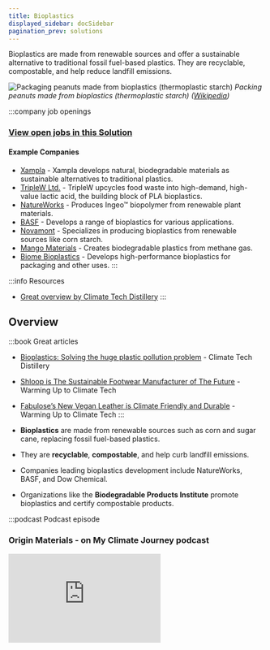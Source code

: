 ```yaml
---
title: Bioplastics
displayed_sidebar: docSidebar
pagination_prev: solutions
---
```


Bioplastics are made from renewable sources and offer a sustainable alternative to traditional fossil fuel-based plastics. They are recyclable, compostable, and help reduce landfill emissions.

![Packaging peanuts made from bioplastics (thermoplastic starch)](../static/img/bioplastic-packing-peanuts.jpg)
*Packing peanuts made from bioplastics (thermoplastic starch) ([Wikipedia](https://commons.wikimedia.org/wiki/File:St%C3%A4rke-Packstoff_P%C3%B6mpel_CG.jpg))*

:::company job openings
### [View open jobs in this Solution](https://climatebase.org/jobs?l=&q=&drawdown_solutions=Bioplastics)
#### Example Companies
- [Xampla](https://www.climatetechlist.com/company/xampla) - Xampla develops natural, biodegradable materials as sustainable alternatives to traditional plastics.
- [TripleW Ltd.](https://www.climatetechlist.com/company/triplew-ltd) - TripleW upcycles food waste into high-demand, high-value lactic acid, the building block of PLA bioplastics.
- [NatureWorks](https://www.natureworksllc.com) - Produces Ingeo™ biopolymer from renewable plant materials.
- [BASF](https://www.basf.com) - Develops a range of bioplastics for various applications.
- [Novamont](https://www.novamont.com) - Specializes in producing bioplastics from renewable sources like corn starch.
- [Mango Materials](https://www.mangomaterials.com) - Creates biodegradable plastics from methane gas.
- [Biome Bioplastics](https://www.biomebioplastics.com) - Develops high-performance bioplastics for packaging and other uses.
:::

:::info Resources
- [Great overview by Climate Tech Distillery](https://www.climatetechdistillery.com/p/19-bioplastics)
:::

## Overview
:::book Great articles
- [Bioplastics: Solving the huge plastic pollution problem](https://www.climatetechdistillery.com/p/19-bioplastics) - Climate Tech Distillery
- [Shloop is The Sustainable Footwear Manufacturer of The Future](https://warminguptoclimatetech.substack.com/p/shloop-sustainable-footwear) - Warming Up to Climate Tech
- [Fabulose’s New Vegan Leather is Climate Friendly and Durable](https://warminguptoclimatetech.substack.com/p/fabuloses-new-vegan-leather-is-climate) - Warming Up to Climate Tech
:::



- **Bioplastics** are made from renewable sources such as corn and sugar cane, replacing fossil fuel-based plastics.
- They are **recyclable**, **compostable**, and help curb landfill emissions.
- Companies leading bioplastics development include NatureWorks, BASF, and Dow Chemical.
- Organizations like the **Biodegradable Products Institute** promote bioplastics and certify compostable products.

:::podcast Podcast episode

### Origin Materials - on My Climate Journey podcast
<iframe allow="autoplay *; encrypted-media *; fullscreen *; clipboard-write" frameBorder="0" height="175" style={{width:'100%', maxWidth:'660px', overflow:'hidden', borderRadius:'10px'}} sandbox="allow-forms allow-popups allow-same-origin allow-scripts allow-storage-access-by-user-activation allow-top-navigation-by-user-activation" src="https://player.simplecast.com/e7fe961c-6df5-4ff1-b0eb-565f98a03282?dark=true&wmode=opaque" />
:::


## Progress Made

Significant advancements have been made in bioplastics technology, leading to increased adoption and reduced environmental impact:

1. **Breakthrough Technologies**: Development of high-performance bioplastics for various applications.
2. **Prominent Supporters**: Companies like NatureWorks, BASF, and Novamont are leading the push for bioplastics solutions.

## Solutions by Sector

### Packaging
- **Compostable Packaging**: Developing packaging materials that are biodegradable and compostable.
- **Recyclable Bioplastics**: Creating bioplastics that can be recycled alongside traditional plastics.
- **Flexible Packaging**: Producing flexible packaging materials from bioplastics for food and consumer goods.

**Case Studies:**
1. **NatureWorks**: Produces Ingeo™ biopolymer used in compostable packaging ([NatureWorks](https://www.natureworksllc.com)).
2. **Novamont**: Develops compostable bioplastics for packaging applications ([Novamont](https://www.novamont.com)).
3. **Biome Bioplastics**: Creates high-performance bioplastics for packaging and other uses ([Biome Bioplastics](https://www.biomebioplastics.com)).

### Agriculture
- **Biodegradable Mulch Films**: Using bioplastics for mulch films that degrade naturally in the soil.
- **Agricultural Packaging**: Developing bioplastic packaging for agricultural products.
- **Bio-based Fertilizer Coatings**: Creating coatings for fertilizers that are biodegradable.

**Case Studies:**
1. **BASF**: Produces biodegradable mulch films for agricultural use ([BASF](https://www.basf.com)).
2. **Novamont**: Develops bioplastic solutions for agricultural applications ([Novamont](https://www.novamont.com)).
3. **Mango Materials**: Creates biodegradable plastics from methane gas for agricultural use ([Mango Materials](https://www.mangomaterials.com)).

### Consumer Goods
- **Bioplastic Utensils**: Manufacturing utensils from bioplastics that are compostable.
- **Biodegradable Bags**: Producing bags from bioplastics that degrade naturally.
- **Eco-friendly Packaging**: Developing packaging solutions for consumer goods that are sustainable.

**Case Studies:**
1. **Biome Bioplastics**: Produces bioplastic utensils and packaging for consumer goods ([Biome Bioplastics](https://www.biomebioplastics.com)).
2. **BASF**: Develops biodegradable bags and packaging materials ([BASF](https://www.basf.com)).
3. **NatureWorks**: Creates eco-friendly packaging solutions for consumer goods ([NatureWorks](https://www.natureworksllc.com)).

## Lessons Learned

1. **Proper Development and Implementation**: Bioplastics are promising but require proper development and implementation.
2. **Proper Disposal**: Bioplastics' slower degradation requires proper disposal methods.
3. **Optimization Needed**: More work is needed to optimize bioplastics' effectiveness and cost-competitiveness.

## Challenges Ahead

1. **Rapid and Complete Degradation**: Some bioplastics degrade slowly or incompletely, needing improvement.
2. **Cost-Competitiveness**: Bioplastics need to be more cost-competitive with traditional plastics.

## Best Path Forward

1. **Shift Usage**: Encourage less plastic consumption and better recycling practices.
2. **Change Perception**: Promote responsible use of plastics and opt for reusable or recyclable options.
3. **Investment in R&D**: Invest in research and development to improve bioplastics' performance and cost-effectiveness.
4. **Government and Industry Collaboration**: Work with policymakers and industry leaders to promote bioplastics adoption.

:::info Learn More
- [Great overview by Climate Tech Distillery](https://www.climatetechdistillery.com/p/19-bioplastics)
- [Biodegradable Products Institute](https://bpiworld.org/)
- [European Bioplastics](https://www.european-bioplastics.org/)
:::

*Image credit: [Wikipedia](https://commons.wikimedia.org/wiki/File:St%C3%A4rke-Packstoff_P%C3%B6mpel_CG.jpg)*
